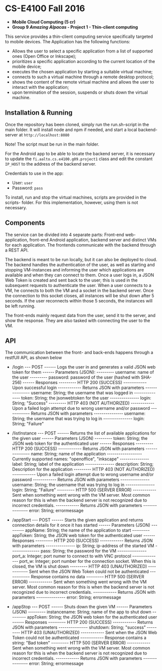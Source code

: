 # CS-E4100 Fall 2016
* **Mobile Cloud Computing (5 cr)**
* **Group 9 _Amazing Alpacas_ - Project 1 - Thin-client computing**

This service provides a thin-client computing service specifically targeted to mobile devices. 
The Application has the following functions:
* Allows the user to select a specific application from a list of supported ones (Open Office or Inkscape);
* prioritizes a specific application according to the current location of the mobile device;
* executes the chosen application by starting a suitable virtual machine;
* connects to such a virtual machine through a remote desktop protocol;
* shows the content of the remote virtual machine and allows the user to interact with the application;
* upon termination of the session, suspends or shuts down the virtual machine.


## Installation & Running
Once the repository has been cloned, simply run the run.sh-script in the main folder.
It will install node and npm if needed, and start a local backend- server at `http://localhost:8080`

Note! The script must be run in the main folder.

For the Android app to be able to locate the backend server, it is necessary to update the
`fi.aalto.cs.e4100.g09.project1` class and edit the constant `IP_HOST` to the address of the
backend server.

Credentials to use in the app:

* User: `user`
* Password: `pass`

To install, run and stop the virtual machines, scripts are provided in the scripts- folder. For this implementation,
however, using them is not necessary.

## Components

The service can be divided into 4 separate parts: Front-end web-application, front-end Android application,
backend server and distinct VMs for each application. The frontends communicate with the backend through a
REST API.

The backend is meant to be run locally, but it can also be deployed to cloud. The backend handles the authentication
of the user, as well as starting and stopping VM-instances and informing the user which applications are available
and when they can connect to them. Once a user logs in, a JSON Web Token is created and sent back to the user; this is
used in the subsequent requests to authenticate the user.
When a user connects to a VM, he connects to both the VM and a socket in the backend server. Once the connection to this
socket closes, all instances will be shut down after 5 seconds. If the user reconnects within those 5 seconds, the instances
will be left running.

The front-ends mainly request data from the user, send it to the server, and show the response. They are also
tasked with connecting the user to the VM.

## API
The communication between the front- and back-ends happens through a restfUll API, as shown below

* /login
--- POST
------ Logs the user in and generates a valid JSON web token for them
------ Parameters (JSON):
--------- username: name of the user
--------- password: password of the user (hashed with SHA-256)
------ Responses
--------- HTTP 200 (SUCCESS)
------------ Upon successful login
------------ Returns JSON with parameters
--------------- username: String; the username that was logged in
--------------- token: String; the jsonwebtoken for the user
--------------- login: String; "Success"
--------- HTTP 403 (NOT AUTHORIZED)
------------ Upon a failed login attempt due to wrong username and/or password
------------ Returns JSON with parameters
--------------- username: String; the username that was trying to log in
--------------- login: String; "Failure"

* /listInstance
--- POST
------ Returns the list of available applications for the given user
------ Parameters (JSON)
--------- token: String; the JSON web token for the authenticated  user
------ Responses
--------- HTTP 200 (SUCCESS)
------------ Returns JSON with parameters
--------------- name: String; name of the application
------------------ Currently supported names: "openoffice", "inkscape"
--------------- label: String; label of the application
--------------- description: String; Description for the application
--------- HTTP 403 (NOT AUTHORIZED)
------------ Upon a failed login attempt due to wrong username and/or password
------------ Returns JSON with parameters
--------------- username: String; the username that was trying to log in
--------------- login: String; "Failure"
--------- HTTP 500 (SERVER ERROR)
------------ Sent when something went wrong with the VM server. Most common reason for this is when the
backend server is not recognized due to incorrect credentials.
------------ Returns JSON with parameters
--------------- error: String; errormessage

* /appStart
--- POST
------ Starts the given application and returns connection details for it once it has started
------ Parameters (JSON)
--------- appName: String; the name of the application to start
--------- appToken: String; the JSON web token for the authenticated user
------ Responses
--------- HTTP 200 (SUCCESS)
------------ Returns JSON with parameters
--------------- ip: String; ip-address of the started VM
--------------- pass: String; the password for the VM
--------------- port_a: Integer; port numer to connect to with VNC protocol
--------------- port_w: Integer; port number for the connection socket. When this is closed, the VM is shut down
--------- HTTP 403 (UNAUTHORIZED)
------------ Sent when the JSON Web Token could not be authenticated
------------ Response contains no data
--------- HTTP 500 (SERVER ERROR)
------------ Sent when something went wrong with the VM server. Most common reason for this is when the
backend server is not recognized due to incorrect credentials.
------------ Returns JSON with parameters
--------------- error: String; errormessage

* /appStop
--- POST
------ Shuts down the given VM
------ Parameters (JSON)
--------- instancename: String; name of the app to shut down
--------- appToken: String; the JSON web token for the authenticated user
------ Responses
--------- HTTP 200 (SUCCESS)
------------ Returns JSON with parameters
--------------- shutdown: String; "success"
--------- HTTP 403 (UNAUTHORIZED)
------------ Sent when the JSON Web Token could not be authenticated
------------ Response contains a string: "Bad token"
--------- HTTP 500 (SERVER ERROR)
------------ Sent when something went wrong with the VM server. Most common reason for this is when the
backend server is not recognized due to incorrect credentials.
------------ Returns JSON with parameters
--------------- error: String; errormessage
